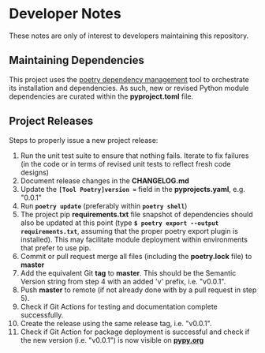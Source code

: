 # Developer Notes

These notes are only of interest to developers maintaining this repository.

## Maintaining Dependencies

This project uses the [poetry dependency management](https://python-poetry.org) tool to orchestrate its installation and dependencies. As such, new or revised Python module dependencies are curated within the **pyproject.toml** file.

## Project Releases

Steps to properly issue a new project release:

1. Run the unit test suite to ensure that nothing fails. Iterate to fix failures (in the code or in terms of revised unit tests to reflect fresh code designs)
2. Document release changes in the **CHANGELOG.md**
3. Update the **`[Tool Poetry]version =`** field in the **pyprojects.yaml**, e.g. "0.0.1"
4. Run **`poetry update`** (preferably within  **`poetry shell`**)
5. The project pip **requirements.txt** file snapshot of dependencies should also be updated at this point (type **`$ poetry export --output requirements.txt`**, assuming that the proper poetry export plugin is installed). This may facilitate module deployment within environments that prefer to use pip.
6. Commit or pull request merge all files (including the **poetry.lock** file) to **master**
7. Add the equivalent Git **tag** to **master**. This should be the Semantic Version string from step 4 with an added 'v' prefix, i.e. "v0.0.1".
8. Push **master** to remote (if not already done with by a pull request in step 5).
9. Check if Git Actions for testing and documentation complete successfully.
10. Create the release using the same release tag, i.e. "v0.0.1".
11. Check if Git Action for package deployment is successful and check if the new version (i.e. "v0.0.1") is now visible on **[pypy.org](https://pypi.org/search/?q=OneHopTests)**
